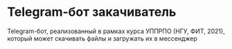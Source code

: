 # Telegram-бот закачиватель
Telegram-бот, реализованный в рамках курса УППРПО (НГУ, ФИТ, 2021), который может скачивать файлы и загружать их в мессенджер
